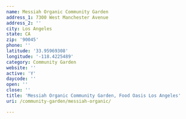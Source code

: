 ```yaml
---
name: Messiah Organic Community Garden
address_1: 7300 West Manchester Avenue
address_2: ''
city: Los Angeles
state: CA
zip: '90045'
phone: ''
latitude: '33.95969308'
longitude: '-118.4225489'
category: Community Garden
website: ''
active: 'Y'
daycode: ''
open: ''
close: ''
title: 'Messiah Organic Community Garden, Food Oasis Los Angeles'
uri: /community-garden/messiah-organic/

---
```

